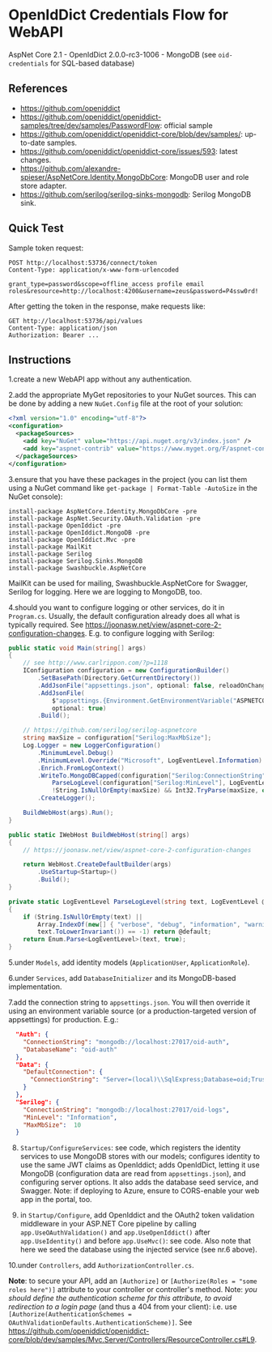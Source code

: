# OpenIdDict Credentials Flow for WebAPI

AspNet Core 2.1 - OpenIdDict 2.0.0-rc3-1006 - MongoDB (see `oid-credentials` for SQL-based database)

## References

- <https://github.com/openiddict>
- <https://github.com/openiddict/openiddict-samples/tree/dev/samples/PasswordFlow>: official sample
- <https://github.com/openiddict/openiddict-core/blob/dev/samples/>: up-to-date samples.
- <https://github.com/openiddict/openiddict-core/issues/593>: latest changes.
- <https://github.com/alexandre-spieser/AspNetCore.Identity.MongoDbCore>: MongoDB user and role store adapter.
- <https://github.com/serilog/serilog-sinks-mongodb>: Serilog MongoDB sink.

## Quick Test

Sample token request:

```
POST http://localhost:53736/connect/token
Content-Type: application/x-www-form-urlencoded

grant_type=password&scope=offline_access profile email roles&resource=http://localhost:4200&username=zeus&password=P4ssw0rd!
```

After getting the token in the response, make requests like:

```
GET http://localhost:53736/api/values
Content-Type: application/json
Authorization: Bearer ...
```

## Instructions

1.create a new WebAPI app without any authentication.

2.add the appropriate MyGet repositories to your NuGet sources. This can be done by adding a new `NuGet.Config` file at the root of your solution:

```xml
<?xml version="1.0" encoding="utf-8"?>
<configuration>
  <packageSources>
    <add key="NuGet" value="https://api.nuget.org/v3/index.json" />
    <add key="aspnet-contrib" value="https://www.myget.org/F/aspnet-contrib/api/v3/index.json" />
  </packageSources>
</configuration>
```

3.ensure that you have these packages in the project (you can list them using a NuGet command like `get-package | Format-Table -AutoSize` in the NuGet console):

```
install-package AspNetCore.Identity.MongoDbCore -pre
install-package AspNet.Security.OAuth.Validation -pre
install-package OpenIddict -pre
install-package OpenIddict.MongoDB -pre
install-package OpenIddict.Mvc -pre
install-package MailKit
install-package Serilog
install-package Serilog.Sinks.MongoDB
install-package Swashbuckle.AspNetCore 
```

MailKit can be used for mailing, Swashbuckle.AspNetCore for Swagger, Serilog for logging. Here we are logging to MongoDB, too.

4.should you want to configure logging or other services, do it in `Program.cs`. Usually, the default configuration already does all what is typically required. See <https://joonasw.net/view/aspnet-core-2-configuration-changes>. E.g. to configure logging with Serilog:

```cs
public static void Main(string[] args)
{
    // see http://www.carlrippon.com/?p=1118
    IConfiguration configuration = new ConfigurationBuilder()
        .SetBasePath(Directory.GetCurrentDirectory())
        .AddJsonFile("appsettings.json", optional: false, reloadOnChange: true)
        .AddJsonFile(
            $"appsettings.{Environment.GetEnvironmentVariable("ASPNETCORE_ENVIRONMENT") ?? "Production"}.json",
            optional: true)
        .Build();

    // https://github.com/serilog/serilog-aspnetcore
    string maxSize = configuration["Serilog:MaxMbSize"];
    Log.Logger = new LoggerConfiguration()
        .MinimumLevel.Debug()
        .MinimumLevel.Override("Microsoft", LogEventLevel.Information)
        .Enrich.FromLogContext()
        .WriteTo.MongoDBCapped(configuration["Serilog:ConnectionString"],
            ParseLogLevel(configuration["Serilog:MinLevel"], LogEventLevel.Information),
            !String.IsNullOrEmpty(maxSize) && Int32.TryParse(maxSize, out int n) && n > 0 ? n : 10)
        .CreateLogger();

    BuildWebHost(args).Run();
}

public static IWebHost BuildWebHost(string[] args)
{
    // https://joonasw.net/view/aspnet-core-2-configuration-changes

    return WebHost.CreateDefaultBuilder(args)
        .UseStartup<Startup>()
        .Build();
}

private static LogEventLevel ParseLogLevel(string text, LogEventLevel @default)
{
    if (String.IsNullOrEmpty(text) ||
        Array.IndexOf(new[] { "verbose", "debug", "information", "warning", "error", "fatal" },
        text.ToLowerInvariant()) == -1) return @default;
    return Enum.Parse<LogEventLevel>(text, true);
}
```

5.under `Models`, add identity models (`ApplicationUser`, `ApplicationRole`).

6.under `Services`, add `DatabaseInitializer` and its MongoDB-based implementation.

7.add the connection string to `appsettings.json`. You will then override it using an environment variable source (or a production-targeted version of appsettings) for production. E.g.:

```json
  "Auth": {
    "ConnectionString": "mongodb://localhost:27017/oid-auth",
    "DatabaseName": "oid-auth"
  },
  "Data": {
    "DefaultConnection": {
      "ConnectionString": "Server=(local)\\SqlExpress;Database=oid;Trusted_Connection=True;MultipleActiveResultSets=true;"
    }
  },
  "Serilog": {
    "ConnectionString": "mongodb://localhost:27017/oid-logs",
    "MinLevel": "Information",
    "MaxMbSize":  10
  }
```

8. `Startup/ConfigureServices`: see code, which registers the identity services to use MongoDB stores with our models; configures identity to use the same JWT claims as OpenIddict; adds OpenIdDict, letting it use MongoDB (configuration data are read from `appsettings.json`), and configuring server options. It also adds the database seed service, and Swagger. Note: if deploying to Azure, ensure to CORS-enable your web app in the portal, too.

9. in `Startup/Configure`, add OpenIddict and the OAuth2 token validation middleware in your ASP.NET Core pipeline by calling `app.UseOAuthValidation()` and `app.UseOpenIddict()` after `app.UseIdentity()` and before `app.UseMvc()`: see code. Also note that here we seed the database using the injected service (see nr.6 above).

10.under `Controllers`, add `AuthorizationController.cs`.

**Note**: to secure your API, add an `[Authorize]` or `[Authorize(Roles = "some roles here")]` attribute to your controller or controller's method. Note: *you should define the authentication scheme for this attribute, to avoid redirection to a login page* (and thus a 404 from your client): i.e. use `[Authorize(AuthenticationSchemes = OAuthValidationDefaults.AuthenticationScheme)]`. See <https://github.com/openiddict/openiddict-core/blob/dev/samples/Mvc.Server/Controllers/ResourceController.cs#L9>.
